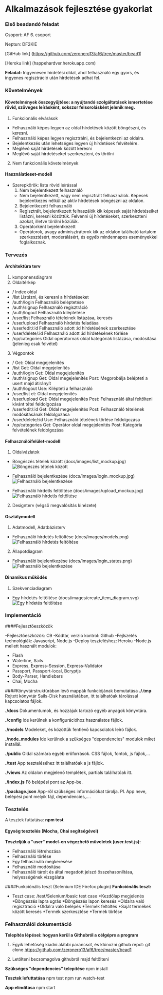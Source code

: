 #   Alkalmazások fejlesztése gyakorlat
### Első beadandó feladat

Csoport: AF 6. csoport

Neptun: DF2KIE

[GitHub link] (https://github.com/zeronero13/af6/tree/master/bead1)

[Heroku link] (happehardver.herokuapp.com)
    
**Feladat:**
Ingyenesen hírdetési oldal, ahol felhasználó egy gyors, és ingyenes regisztráció után hírdetések adhat fel.

### Követelmények
#### Követelmények összegyűjtése: a nyújtandó szolgáltatások ismertetése rövid, szöveges leírásként, sokszor felsorolásként jelenik meg.
1. Funkcionális elvárások
    
  + Felhasználó képes legyen az oldal hírdetések között böngészni, és keresni.
  + Felhasználó képes legyen regisztrálni, és bejelentkezni az oldalra.
  + Bejelentkezés után lehetséges legyen új hírdetések felvételére.
  + Meglévő saját hírdetések között keresni
  + Meglévő saját hírdetéseket szerkeszteni, és törölni
        
2. Nem funkcionális követelmények

#### Használatieset-modell
+ Szerepkörök: lista rövid leírással
  1. Nem bejelentkezett felhasználó
  - Nem bejelentkezett, vagy nem regisztrált felhasználók. Képesek bejelentkezés nélkül az aktív hírdetések böngészni az oldalon.
  2. Bejelentkezett felhasználó
  - Regisztrált, bejelentkezett felhaszálók kik képesek saját hírdetéseiket listázni, keresni közöttük. Felvenni új hírdetéseket, szerkeszteni azokat, illetve törölni közülük.
  3. Operátorként bejelentkezett
  - Operátorok, avagy adminisztrátorok kik az oldalon található tartalom szerkesztésért, moderálásért, és egyéb mindennapos eseményekkel foglalkoznak.
 
### Tervezés

#### Architektúra terv
1. komponensdiagram
2. Oldaltérkép
  + /                 Index oldal
  + /list             Listázni, és keresni a hírdetéseket
  + /auth/login       Felhasználó beléptetése
  + /auth/signup      Felhasználó regisztráció
  + /auth/logout      Felhasználó kiléptetése
  + /user/list        Felhasználó tételeinek listázása, keresés
  + /user/upload      Felhasználó hírdetés feladása
  + /user/edit/:id    Felhasználó adott :id hírdetésének szerkesztése    
  + /user/delete/:id  Felhasználó adott :id hírdetésének törlése
  + /op/categories    Oldal operátornak oldal kategóriák listázása, modósítása (jelenleg csak felvétel)
3. Végpontok
  + /
  Get: Oldal megejelenítés
  + /list
  Get: Oldal megejelenítés
  + /auth/login
  Get: Oldal megejelenítés
  + /auth/signup
  Get: Oldal megejelenítés
  Post: Megprobálja belépteti a usert majd átirányít
  + /auth/logout
  Use: Kilépteti a felhasználó
  + /user/list
  et: Oldal megejelenítés
  + /user/upload
  Get: Oldal megejelenítés
  Post: Felhasználó által feltölteni kívánt tétel feldolgozása
  + /user/edit/:id
  Get: Oldal megejelenítés
  Post: Felhasználó tételének modósításának feldolgozása
  + /user/delete/:id
  Use: Felhasználó tételének törlése feldolgozása
  + /op/categories
  Get: Operátor oldal megejelenítés
  Post: Kategória felvételének feldolgozása

#### Felhasználóifelület-modell
1. Oldalvázlatok
  * Böngészés tételek között (docs/images/list_mockup.jpg)
![Böngészés tételek között](docs/images/list_mockup.jpg)

  * Felhasználó bejelentkezése (docs/images/login_mockup.jpg)
![Felhasználó bejelentkezése](docs/images/login_mockup.jpg)

  * Felhasználó hírdetls feltöltése (docs/images/upload_mockup.jpg)
![Felhasználó hírdetls feltöltése](docs/images/upload_mockup.jpg)

2. Designterv (végső megvalósítás kinézete)

    
#### Osztálymodell
1. Adatmodell, Adatbázisterv
  * Felhasználó hírdetés feltöltése (docs/images/models.png)
![Felhasználó hírdetés feltöltése](docs/images/models.png)
    
2. Állapotdiagram
  * Felhasználó bejelentkezése (docs/images/login_states.png)
![Felhasználó bejelentkezése](docs/images/login_states.png)
        
#### Dinamikus működés
1. Szekvenciadiagram    
  * Egy hírdetés feltöltése (docs/images/create_item_diagram.svg)
![Egy hírdetés feltöltése](docs/images/create_item_diagram.svg)

### Implementáció

####Fejlesztőeszközök

-Fejlesztőeszközök: C9
-Kódtár, verzió kontrol: Github
-Fejlszetés technológiák: Javascript, Node.js
-Deploy teszteléshez: Heroku
-Node.js mellett használt modulok:
  * Flash
  * Waterline, Sails
  * Express, Express-Session, Express-Validator 
  * Passport, Passport-local, Bcryptjs
  * Body-Parser, Handlebars
  * Chai, Mocha

####Könyvtárstruktúrában lévő mappák funkciójának bemutatása
**./.tmp** 
Rejtett könyvtár Sails-Disk használatában, itt találhatóak tárolással kapcsolatos fájlok.
    
**./docs**
Dokumentumok, és hozzájuk tartozó egyéb anyagok könyvtára.
    
**./config**
Ide kerülnek a konfigurációhoz használatos fájlok.
    
**./models**
Modeleket, és közöttük fentlévő kapcsolatok leíró fájlok.
    
**./node_modules**
Ide kerülnek a szükséges "dependencies" modulok miket installál.
    
**./public**
Oldal számára egyéb erőforrások. CSS fájlok, fontok, js fájlok,...
    
**./test**
App teszteléséhez itt találhatóak a js fájlok.
    
**./views**
Az oldalon megjelenő templétek, partials találhatóak itt.
    
**./index.js**
Fő belépési pont az App-be.
    
**./package.json**
App-ről szükséges információkat tárolja. Pl. App neve, belépési pont melyik fájl, dependencies,....
    
### Tesztelés
A tesztek futtatása: **npm test**

#### Egység tesztelés (Mocha, Chai segítségével)
**Teszteljük a "user" model-en végezhető müveletek (user.test.js):**

* Felhasználó létrehozása
* Felhasználó törlése
* Egy felhasználó  megkeresése
* Felhasználó modósítása
* Felhasználó tárolt és által megadott jelszó összehasonlítása, helyességének vizsgálata
    

####Funkciónális teszt (Selenium IDE Firefox plugin)
**Funkciónális teszt:**
+ Teszt case: /test/Selenium/basic test case
  *Kezdőlap megjelenés
  *Böngészés lapra ugrás
  *Böngészés lapon keresés
  *Oldalra való regisztráció
  *Oldalra való belépés
  *Termék feltöltés
  *Saját termékek között keresés
  *Termék szerkesztése
  *Termék törlése

### Felhasználói dokumentáció
**Telepítés lépései: hogyan kerül a Githubról a célgépre a program**
  1. Egyik lehetőség kiadni alábbi parancsot, és klónozni github repot:
  git clone https://github.com/zeronero13/af6/tree/master/bead1
    
  2. Letölteni becsomagolva githubról majd feltölteni
    
  **Szükséges "dependencies" telepítése**
  npm install 
    
  **Tesztek lefuttatása**
  npm test
  npm run watch-test
    
  **App elindítása**
  npm start
